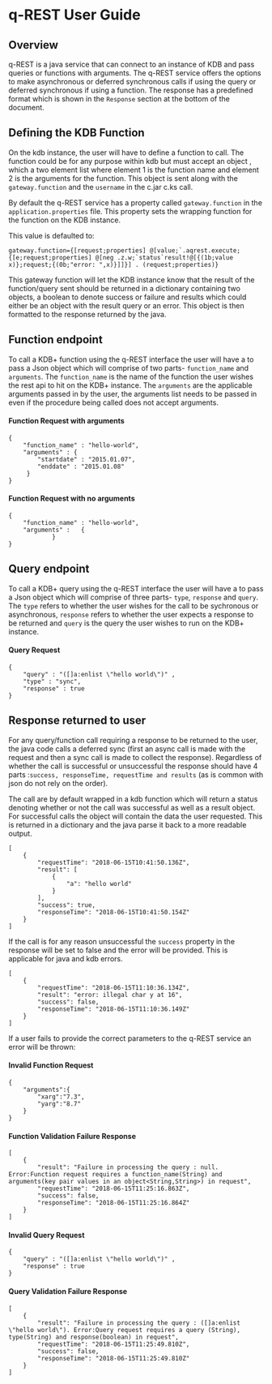 # q-REST User Guide

## Overview

q-REST is a java service that can connect to an instance of KDB and pass queries or functions with arguments. The q-REST service offers the options to make asynchronous or deferred synchronous calls if using the query or deferred synchronous if using a function.   The response has a predefined format which is shown in the `Response` section at the bottom of the document.


## Defining the KDB Function
On the kdb instance, the user will have to define a function to call. The function could be for any purpose within kdb but must accept an object , which a two element list where element 1 is the function name and element 2 is the arguments for the function. This object is sent along with the `gateway.function` and the `username` in the c.jar c.ks call.


By default the q-REST service has a property called  `gateway.function` in the `application.properties` file. This property sets the wrapping function for the function on the KDB instance.

This value is defaulted to: 
    
    gateway.function={[request;properties] @[value;`.aqrest.execute;{[e;request;properties] @[neg .z.w;`status`result!@[{(1b;value x)};request;{(0b;"error: ",x)}]]}] . (request;properties)}

This gateway function will let the KDB instance know that the result of the function/query sent should be returned in a  dictionary containing two objects, a boolean to denote success or failure and results which could either be an object with the result query or an error. This object is then formatted to the response returned by the java.
 


## Function endpoint 

To call a KDB+ function using the q-REST interface the user will have a to pass a Json object which will comprise of two parts- `function_name` and `arguments`. The `function_name` is the name of the function the user wishes the rest api to hit on the KDB+ instance. The `arguments` are the applicable arguments passed in by the user, the arguments list needs to be passed in even if the procedure being called does not accept arguments.

#### Function Request with arguments

    {
        "function_name" : "hello-world",
        "arguments" : {
            "startdate" : "2015.01.07",
            "enddate" : "2015.01.08"
         }
    }
#### Function Request with no arguments

    {
        "function_name" : "hello-world",
        "arguments" :   {
                }
    }

## Query endpoint
To call a KDB+ query using the q-REST interface the user will have a to pass a Json object which will comprise of three parts- `type`, `response` and `query`. The `type` refers to whether the user wishes for the call to be sychronous or asynchronous, `response` refers to whether the user expects a response to be returned and `query` is the query the user wishes to run on the KDB+ instance.

#### Query Request
   
    {
	    "query" : "([]a:enlist \"hello world\")" ,    
	    "type" : "sync",
        "response" : true
    }


## Response returned to user 

For any query/function call requiring a response to be returned to the user, the java code calls a deferred sync (first an async call is made with the request and then a sync call is made to collect the response). Regardless of whether the call is successful or unsuccessful the response should have 4 parts :`success, responseTime, requestTime and results` (as is common with json do not rely on the order).

  The call are by default wrapped in a  kdb function which will return a status denoting whether or not the call was successful as well as a result object. For successful calls the object will contain the data the user requested. This is returned in a dictionary and the java parse it back to a more readable output. 
    
    [
        {
            "requestTime": "2018-06-15T10:41:50.136Z",
            "result": [
                {
                    "a": "hello world"
                }
            ],
            "success": true,
            "responseTime": "2018-06-15T10:41:50.154Z"
        }
    ]

 If the call is for any reason unsuccessful the `success` property in the response will be set to false and the error will be provided. This is applicable for java and kdb errors.

    [
        {
            "requestTime": "2018-06-15T11:10:36.134Z",
            "result": "error: illegal char y at 16",
            "success": false,
            "responseTime": "2018-06-15T11:10:36.149Z"
        }
    ]

If a user fails to provide the correct parameters to the q-REST service an error will be thrown:

#### Invalid Function Request
    { 
        "arguments":{ 
            "xarg":"7.3", 
            "yarg":"8.7" 
        } 
    }


#### Function Validation Failure Response
    [
        {
            "result": "Failure in processing the query : null. Error:Function request requires a function_name(String) and arguments(key pair values in an object<String,String>) in request",
            "requestTime": "2018-06-15T11:25:16.863Z",
            "success": false,
            "responseTime": "2018-06-15T11:25:16.864Z"
        }
    ]


#### Invalid Query Request
    {
	    "query" : "([]a:enlist \"hello world\")" ,    
        "response" : true
    }

#### Query Validation Failure Response
    [
        {
            "result": "Failure in processing the query : ([]a:enlist \"hello world\"). Error:Query request requires a query (String), type(String) and response(boolean) in request",
            "requestTime": "2018-06-15T11:25:49.810Z",
            "success": false,
            "responseTime": "2018-06-15T11:25:49.810Z"
        }
    ]
 